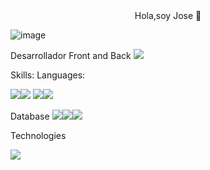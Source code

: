 <div align="center">
Hola,soy Jose 👋
</div>

![image](https://github.com/JW0FSSS/JW0FSSS/assets/144968031/690c1ccd-3665-4558-ac9a-724602a575a4)

Desarrollador Front and Back
<a src="www.linkedin.com/in/joseback"><img src="https://img.shields.io/badge/LinkedIn-0077B5?style=for-the-badge&logo=linkedin&logoColor=white"/></a>


Skills:
Languages:

<img src="https://img.shields.io/badge/JavaScript-F7DF1E?style=for-the-badge&logo=javascript&logoColor=black"/><img src="https://img.shields.io/badge/TypeScript-007ACC?style=for-the-badge&logo=typescript&logoColor=white"/>
<img src="https://img.shields.io/badge/CSS-239120?&style=for-the-badge&logo=css3&logoColor=white"/><img src="https://img.shields.io/badge/HTML5-E34F26?style=for-the-badge&logo=html5&logoColor=white"/>

Database
<img src="https://img.shields.io/badge/MySQL-00000F?style=for-the-badge&logo=mysql&logoColor=white"/><img src="https://img.shields.io/badge/MongoDB-4EA94B?style=for-the-badge&logo=mongodb&logoColor=white"/><img src="https://img.shields.io/badge/MongoDB-4EA94B?style=for-the-badge&logo=mongodb&logoColor=white"/>

Technologies

<img src="https://img.shields.io/badge/GitHub-100000?style=for-the-badge&logo=github&logoColor=white"/>

<!---
JW0FSSS/JW0FSSS is a ✨ special ✨ repository because its `README.md` (this file) appears on your GitHub profile.
You can click the Preview link to take a look at your changes.
--->
